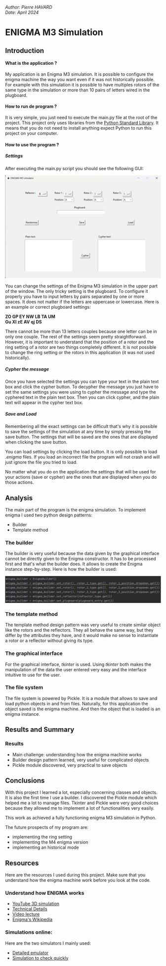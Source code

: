 *Author: Pierre HAVARD*   
*Date: April 2024*
# ENIGMA M3 Simulation

## Introduction



#### What is the application ?
My application is an Enigma M3 simulation. It is possible to configure the enigma machine the way you want even 
if it was not historically possible. For example with this simulation it is possible to have multiples rotors of the 
same type in the simulation or more than 10 pairs of letters wired in the plugboard.

#### How to run de program ?
It is very simple, you just need to execute the main.py file at the root of the project. 
This project only uses libraries from the
[Python Standard Library](https://docs.python.org/3.8/library/).
It means that you do not need to install anything expect Python to run this project on your computer.

#### How to use the program ?

##### Settings
After executing the main.py script you should see the following GUI:


![](images/GUI_screen.png)


You can change the settings of the Enigma M3 simulation in the upper part of the window. 
The only tricky setting is the plugboard. To configure it properly you have to input letters by pairs separated by one 
or more spaces. It does not matter if the letters are uppercase or lowercase. Here is an example or correct plugboard 
settings:


**ZO GP EY NW LB TA UM**  
**Gu XI zE AV qj DS**  


There cannot be more than 13 letters couples because one letter can be in only one couple.
The rest of the settings seem pretty straightforward. However, it is important to understand
that the position of a rotor and the ring setting of a rotor are two things completely different. It is not possible 
to change the ring setting or the rotors in this application (it was not used historically).

##### Cypher the message
Once you have selected the settings you can type your text in the plain text box and click the cypher button. To 
decypher the message you just have to set the same settings you were using to cypher the message and type the cyphered 
text in the plain text box. Then you can click cypher, and the plain text will appear in the cypher text box. 

##### Save and Load
Remembering all the exact settings can be difficult that's why it is possible to save the settings of the simulation at
any time by simply pressing the save button. The settings that will be saved are the ones that are displayed when 
clicking the save button. 

You can load settings by clicking the load button. It is only possible to load *.enigma* files. If you load an incorrect
file the program will not crash and will just ignore the file you tried to load.

No matter what you do on the application the settings that will be used for your actions (save or cypher) are the ones 
that are displayed when you do those actions. 


## Analysis

The main part of the program is the enigma simulation. To implement enigma I used two python design patterns:

- Builder
- Template method

### The builder
The builder is very useful because the data given by the graphical interface cannot be directly given to the Enigma 
constructor. It has to be processed first and that's what the builder does. It allows to create the Enigma instance 
step-by-step. Here is how the builder is used:  

![How the builder is used](images/builder_use.png)


### The template method

The template method design pattern was very useful to create similar object like the rotors and the reflectors. 
They all behave the same way, but they differ by the attributes they have, and it would make no sense to instantiate a 
rotor or a reflector without giving its type.

### The graphical interface

For the graphical interface, *tkinter* is used. Using *tkinter* both makes the manipulation of the 
data the user entered very easy and the interface intuitive to use for the user.

### The file system

The file system is powered by Pickle. It is a module that allows to save and load python objects in and from files. 
Naturally, for this application the object saved is the enigma machine. And then the object that is loaded is an
enigma instance. 

## Results and Summary
### Results
- Main challenge: understanding how the enigma machine works
- Builder design pattern learned, very useful for complicated objects
- Pickle module discovered, very practical to save objects

## Conclusions

With this project I learned a lot, especially concerning classes and objects. It is also the first time I use a builder.
I discovered the Pickle module which helped me a lot to manage files. Tkinter and Pickle were very good choices because 
they allowed me to implement a lot of functionalities very easily.

This work as achieved a fully functioning enigma M3 simulation in Python.

The future prospects of my program are:   
- implementing the ring setting
- implementing the M4 enigma version
- implementing an historical mode

## Resources

Here are the resources I used during this project. Make sure that you understand how the enigma machine work before you
look at the code.  

### Understand how ENIGMA works

- [YouTube 3D simulation](https://www.youtube.com/watch?v=ybkkiGtJmkM)
- [Technical Details](https://www.ciphermachinesandcryptology.com/en/enigmatech.htm)
- [Video lecture](https://www.youtube.com/watch?v=mcX7iO_XCFA)
- [Enigma's Wikipedia](https://en.wikipedia.org/wiki/Enigma_machine)

### Simulations online:

Here are the two simulators I mainly used:

- [Detailed emulator](https://www.101computing.net/enigma-machine-emulator/)
- [Simulation to check quickly](https://cryptii.com/pipes/enigma-machine)
